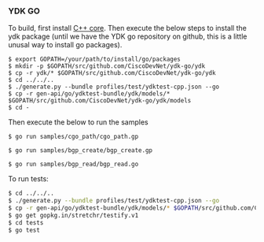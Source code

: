 ### YDK GO

To build, first install [C++ core](https://github.com/CiscoDevNet/ydk-gen#second-step-generate--install-the-core). Then execute the below steps to install the ydk package (until we have the YDK go repository on github, this is a little unusal way to install go packages).

```
$ export GOPATH=/your/path/to/install/go/packages
$ mkdir -p $GOPATH/src/github.com/CiscoDevNet/ydk-go/ydk
$ cp -r ydk/* $GOPATH/src/github.com/CiscoDevNet/ydk-go/ydk
$ cd ../../..
$ ./generate.py --bundle profiles/test/ydktest-cpp.json --go
$ cp -r gen-api/go/ydktest-bundle/ydk/models/*  $GOPATH/src/github.com/CiscoDevNet/ydk-go/ydk/models
$ cd -
```

Then execute the below to run the samples
```
$ go run samples/cgo_path/cgo_path.gp
```
```
$ go run samples/bgp_create/bgp_create.gp
```
```
$ go run samples/bgp_read/bgp_read.go
```

To run tests:
```bash
$ cd ../../..
$ ./generate.py --bundle profiles/test/ydktest-cpp.json --go
$ cp -r gen-api/go/ydktest-bundle/ydk/models/* $GOPATH/src/github.com/CiscoDevNet/ydk-go/ydk/models
$ go get gopkg.in/stretchr/testify.v1
$ cd tests
$ go test
```
